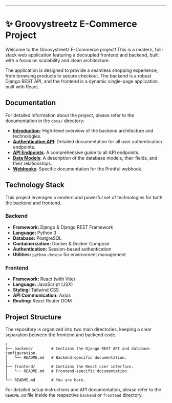 
---

# ✨ Groovystreetz E-Commerce Project

Welcome to the Groovystreetz E-Commerce project! This is a modern, full-stack web application featuring a decoupled frontend and backend, built with a focus on scalability and clean architecture.

The application is designed to provide a seamless shopping experience, from browsing products to secure checkout. The backend is a robust Django REST API, and the frontend is a dynamic single-page application built with React.

## Documentation

For detailed information about the project, please refer to the documentation in the `docs/` directory:

*   **[Introduction](docs/introduction.md)**: High-level overview of the backend architecture and technologies.
*   **[Authentication API](docs/authentication.md)**: Detailed documentation for all user authentication endpoints.
*   **[API Endpoints](docs/api_endpoints.md)**: A comprehensive guide to all API endpoints.
*   **[Data Models](docs/data_models.md)**: A description of the database models, their fields, and their relationships.
*   **[Webhooks](docs/webhooks.md)**: Specific documentation for the Printful webhook.

## Technology Stack

This project leverages a modern and powerful set of technologies for both the backend and frontend.

### Backend

*   **Framework:** Django & Django REST Framework
*   **Language:** Python 3
*   **Database:** PostgreSQL
*   **Containerization:** Docker & Docker Compose
*   **Authentication:** Session-based authentication
*   **Utilities:** `python-dotenv` for environment management

### Frontend

*   **Framework:** React (with Vite)
*   **Language:** JavaScript (JSX)
*   **Styling:** Tailwind CSS
*   **API Communication:** Axios
*   **Routing:** React Router DOM

## Project Structure

The repository is organized into two main directories, keeping a clear separation between the frontend and backend code.

```
/
├── backend/        # Contains the Django REST API and database configuration.
│   └── README.md   # Backend-specific documentation.
│
├── frontend/       # Contains the React user interface.
│   └── README.md   # Frontend-specific documentation.
│
└── README.md       # You are here.
```

For detailed setup instructions and API documentation, please refer to the `README.md` file inside the respective `backend` or `frontend` directory.
